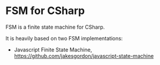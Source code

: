 # FSM for CSharp

FSM is a finite state machine for CSharp.

It is heavily based on two FSM implementations:

- Javascript Finite State Machine, https://github.com/jakesgordon/javascript-state-machine

